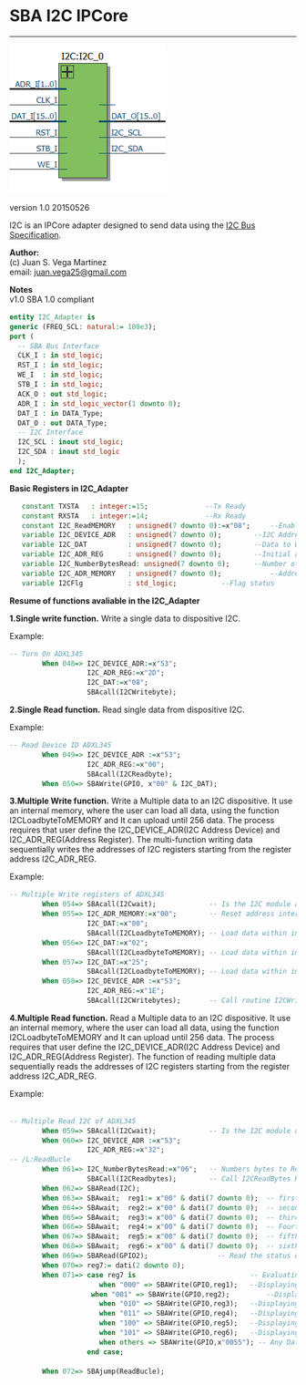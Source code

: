 # **SBA I2C IPCore**
- - - 
![](image.png)

version 1.0 20150526   

I2C is an IPCore adapter designed to send data using the [I2C Bus Specification](http://www.nxp.com/documents/user_manual/UM10204.pdf "I2C Bus Specification").  
   
**Author:**   
(c) Juan S. Vega Martinez   
email: juan.vega25@gmail.com   

**Notes**   
v1.0 SBA 1.0 compliant  


```vhdl
entity I2C_Adapter is
generic (FREQ_SCL: natural:= 100e3); 
port (
  -- SBA Bus Interface
  CLK_I : in std_logic;
  RST_I : in std_logic;
  WE_I  : in std_logic;
  STB_I : in std_logic;
  ACK_O : out std_logic;
  ADR_I : in std_logic_vector(1 downto 0);
  DAT_I : in DATA_Type;
  DAT_O : out DATA_Type;
  -- I2C Interface
  I2C_SCL : inout std_logic;
  I2C_SDA : inout std_logic
  );
end I2C_Adapter;
```

**Basic Registers in I2C_Adapter**

```vhdl
   constant TXSTA   : integer:=15;				--Tx Ready
   constant RXSTA   : integer:=14;				--Rx Ready
   constant I2C_ReadMEMORY   : unsigned(7 downto 0):=x"08";     --Enable Read Data from internal memory
   variable I2C_DEVICE_ADR   : unsigned(7 downto 0);     	--I2C Address Device
   variable I2C_DAT          : unsigned(7 downto 0);     	--Data to Write or Read
   variable I2C_ADR_REG      : unsigned(7 downto 0);     	--Initial address register to Write or Read 
   variable I2C_NumberBytesRead: unsigned(7 downto 0);		--Number of bytes to Write or Read
   variable I2C_ADR_MEMORY   : unsigned(7 downto 0);            --Address Memory to Multiple Write 
   variable I2CFlg           : std_logic;			--Flag status
```

**Resume of functions avaliable in the I2C_Adapter**    


**1.Single write function.** Write a single data to dispositive I2C.

Example:

```vhdl
-- Turn On ADXL345
        When 048=> I2C_DEVICE_ADR:=x"53";
                   I2C_ADR_REG:=x"2D";
                   I2C_DAT:=x"08";
                   SBAcall(I2CWritebyte);
```

**2.Single Read function.** Read single data from dispositive I2C.

Example:

```vhdl
-- Read Device ID ADXL345
        When 049=> I2C_DEVICE_ADR :=x"53";
                   I2C_ADR_REG:=x"00";
                   SBAcall(I2CReadbyte);
        When 050=> SBAWrite(GPIO, x"00" & I2C_DAT);

```

**3.Multiple Write function.** Write a Multiple data to an I2C dispositive. It use an internal memory, where the user  can
load all data, using the function I2CLoadbyteToMEMORY and It can upload until 256 data.
The process requires that user define the I2C_DEVICE_ADR(I2C Address Device) and I2C_ADR_REG(Address Register).
The multi-function writing data sequentially writes the addresses of I2C registers starting from the register address I2C_ADR_REG.    

Example:

```vhdl
-- Multiple Write registers of ADXL345
        When 054=> SBAcall(I2Cwait);             -- Is the I2C module avaliable?
        When 055=> I2C_ADR_MEMORY:=x"00";        -- Reset address internal memory.
                   I2C_DAT:=x"00";
                   SBAcall(I2CLoadbyteToMEMORY); -- Load data within internal memory
        When 056=> I2C_DAT:=x"02";
                   SBAcall(I2CLoadbyteToMEMORY); -- Load data within internal memory
        When 057=> I2C_DAT:=x"25";
                   SBAcall(I2CLoadbyteToMEMORY); -- Load data within internal memory
        When 058=> I2C_DEVICE_ADR :=x"53";
                   I2C_ADR_REG:=x"1E";
                   SBAcall(I2CWritebytes);       -- Call routine I2CWriteBytes
```

**4.Multiple Read function.** Read a Multiple data to an I2C dispositive. It use an internal memory, where the user  can
load all data, using the function I2CLoadbyteToMEMORY and It can upload until 256 data.
The process requires that user define the I2C_DEVICE_ADR(I2C Address Device) and I2C_ADR_REG(Address Register).
The function of reading multiple data sequentially reads the addresses of I2C registers starting from the register address I2C_ADR_REG.    

Example:

```vhdl

-- Multiple Read I2C of ADXL345
        When 059=> SBAcall(I2Cwait);             -- Is the I2C module avaliable?
        When 060=> I2C_DEVICE_ADR :=x"53";
                   I2C_ADR_REG:=x"32";
-- /L:ReadBucle
        When 061=> I2C_NumberBytesRead:=x"06";   -- Numbers bytes to Read
                   SBACall(I2CReadbytes);        -- Call I2CReadBytes Routine
        When 062=> SBARead(I2C);
        When 063=> SBAwait;  reg1:= x"00" & dati(7 downto 0);  -- first data    X (LSB)
        When 064=> SBAwait;  reg2:= x"00" & dati(7 downto 0);  -- second data   X (MSB)
        When 065=> SBAwait;  reg3:= x"00" & dati(7 downto 0);  -- third data    Y (LSB)
        When 066=> SBAwait;  reg4:= x"00" & dati(7 downto 0);  -- Fourth data   Y (MSB)
        When 067=> SBAwait;  reg5:= x"00" & dati(7 downto 0);  -- fifth data    Z (LSB)
        When 068=> SBAwait;  reg6:= x"00" & dati(7 downto 0);  -- sixth data    Z (MSB)
        When 069=> SBARead(GPIO2);			       -- Read the status of the switches
        When 070=> reg7:= dati(2 downto 0);      
        When 071=> case reg7 is                  	       -- Evaluating the status of the switches
                	  when "000" => SBAWrite(GPIO,reg1);   --Displaying X(LSB) data to the LEDs
                    when "001" => SBAWrite(GPIO,reg2);         --Displaying X(MSB) data to the LEDs
                 	  when "010" => SBAWrite(GPIO,reg3);   --Displaying Y(LSB) data to the LEDs
                	  when "011" => SBAWrite(GPIO,reg4);   --Displaying Y(MSB) data to the LEDs
                	  when "100" => SBAWrite(GPIO,reg5);   --Displaying Z(LSB) data to the LEDs
                	  when "101" => SBAWrite(GPIO,reg6);   --Displaying Z(MSB) data to the LEDs
                	  when others => SBAWrite(GPIO,x"0055"); -- Any Data
                   end case;
                
        When 072=> SBAjump(ReadBucle);

```


